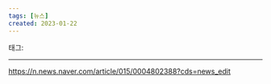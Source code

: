 ```yaml
---
tags: [뉴스]
created: 2023-01-22
---
```


태그: 

___

https://n.news.naver.com/article/015/0004802388?cds=news_edit
